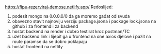 https://fipu-rezerviraj-demose.netlify.app/
Redoslijed: 
1) podesit mongo na 0.0.0.0/0 da ga moremo gađat od svuda
2) obavezno stavit najnoviju verziju package.jsona i package lock.jsona na github i za frontend i za backend
3) hostat backend na render i dobro testirat kroz postman/TC
4) uzet backend link i lijepit ga u frontend na one axios djelove i pazit na route paramse da se dobro poklapaju
5) hostat frontend na netlify

